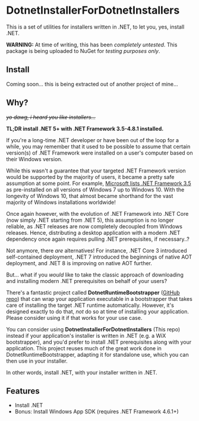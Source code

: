 # DotnetInstallerForDotnetInstallers

This is a set of utilities for installers written in .NET, to let you, yes, install .NET.

**WARNING:** At time of writing, this has been *completely untested*. This package is being uploaded to NuGet for *testing purposes only*.

## Install

Coming soon... this is being extracted out of another project of mine...

## Why?

~~*yo dawg, i heard you like installers...*~~

**TL;DR install .NET 5+ with .NET Framework 3.5-4.8.1 installed.**

If you're a long-time .NET developer or have been out of the loop for a while, you may remember that it used to be possible to assume that certain version(s) of .NET Framework were installed on a user's computer based on their Windows version.

While this wasn't a guarantee that your targeted .NET Framework version would be supported by the majority of users, it became a pretty safe assumption at some point. For example, [Microsoft lists .NET Framework 3.5](https://learn.microsoft.com/en-us/dotnet/framework/migration-guide/versions-and-dependencies) as pre-installed on all versions of Windows 7 up to Windows 10. With the longevity of Windows 10, that almost became shorthand for the vast majority of Windows installations worldwide!

Once again however, with the evolution of .NET Framework into .NET Core (now simply .NET starting from .NET 5), this assumption is no longer reliable, as .NET releases are now completely decoupled from Windows releases. Hence, distributing a desktop application with a modern .NET dependency once again requires pulling .NET prerequisites, if necessary..?

Not anymore, there *are* alternatives! For instance, .NET Core 3 introduced self-contained deployment, .NET 7 introduced the beginnings of native AOT deployment, and .NET 8 is improving on native AOT further.

But... what if you *would* like to take the classic approach of downloading and installing modern .NET prerequisites on behalf of your users?

There's a fantastic project called **DotnetRuntimeBootstrapper** ([GitHub repo](https://github.com/Tyrrrz/DotnetRuntimeBootstrapper)) that can wrap your application executable in a bootstrapper that takes care of installing the target .NET runtime automatically. However, it's designed exactly to do that, *not* do so at time of installing your application. Please consider using it if that works for your use case.

You can consider using **DotnetInstallerForDotnetInstallers** (This repo) instead if your application's installer is written in .NET (e.g. a WiX bootstrapper), and you'd prefer to install .NET prerequisites along with your application. This project reuses much of the great work done in DotnetRuntimeBootstrapper, adapting it for standalone use, which you can then use in your installer.

In other words, install .NET, with your installer written in .NET.

## Features

- Install .NET
- Bonus: Install Windows App SDK (requires .NET Framework 4.6.1+)
